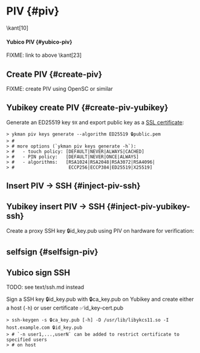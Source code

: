 # PIV {#piv} 
\kant[10]

#### Yubico PIV {#yubico-piv}
FIXME: link to above
\kant[23]

## Create PIV {#create-piv}
FIXME: create PIV using OpenSC or similar

## Yubikey create PIV {#create-piv-yubikey}

<!--Generating key `❗9X`{.colorized-sh}: FIXME: colorize inline-->
Generate an ED25519 key `9X` and export public key as a [SSL certificate](#cert-ssl):

~~~colorized-sh
> ykman piv keys generate --algorithm ED25519 🔒public.pem
> # 
> # more options (`ykman piv keys generate -h`): 
> #   - touch policy: [DEFAULT|NEVER|ALWAYS|CACHED] 
> #   - PIN policy:   [DEFAULT|NEVER|ONCE|ALWAYS]
> #   - algorithms:   [RSA1024|RSA2048|RSA3072|RSA4096|
> #                    ECCP256|ECCP384|ED25519|X25519]
~~~


## Insert PIV -> SSH {#inject-piv-ssh}


## Yubikey insert PIV -> SSH {#inject-piv-yubikey-ssh}
Create a proxy SSH key 🔒id_key.pub using PIV on hardware for verification:

## selfsign {#selfsign-piv}


## Yubico sign SSH
TODO: see text/ssh.md instead

Sign a SSH key 🔒id_key.pub with 🔒ca_key.pub on Yubikey and create either a host (`-h`) or user certificate ✅id_key-cert.pub

~~~colorized-sh
> ssh-keygen -s 🔒ca_key.pub [-h] -D /usr/lib/libykcs11.so -I host.example.com 🔒id_key.pub 
> # `-n user1,...,userN` can be added to restrict certificate to specified users 
> # on host
~~~

